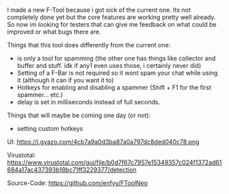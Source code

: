 I made a new F-Tool because i got sick of the current one. Its not completely done yet but the core features are working pretty well already.
So now im looking for testers that can give me feedback on what could be improved or what bugs there are.

Things that this tool does differently from the current one:
- is only a tool for spamming (the other one has things like collector and buffer and stuff. idk if any1 even uses those, i certainly never did)
- Setting of a F-Bar is not required so it wont spam your chat while using it (although it can if you want it to)
- Hotkeys for enabling and disabling a spammer (Shift + F1 for the first spammer... etc.)
- delay is set in milliseconds instead of full seconds.

Things that will maybe be coming one day (or not):
- setting custom hotkeys

UI: https://i.gyazo.com/4cb7a9a0d3ba87a0a797dc8ded040c78.png

Virustotal: https://www.virustotal.com/gui/file/b0d7f67c7957e15349357c024f1372ad61684a17ac437393b18bc71ff3229377/detection

Source-Code: https://github.com/enfyy/FToolNeo
